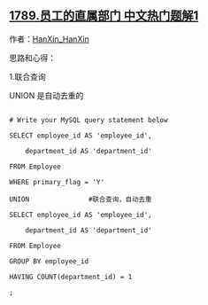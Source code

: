 ## [1789.员工的直属部门 中文热门题解1](https://leetcode.cn/problems/primary-department-for-each-employee/solutions/100000/mysql-unionlian-he-cha-xun-zi-dong-qu-zh-t95j)

作者：[HanXin_HanXin](https://leetcode.cn/u/HanXin_HanXin)

思路和心得：

1.联合查询
UNION  是自动去重的


```mysql []
# Write your MySQL query statement below
SELECT employee_id AS 'employee_id', 
    department_id AS 'department_id'
FROM Employee 
WHERE primary_flag = 'Y'
UNION               #联合查询，自动去重
SELECT employee_id AS 'employee_id', 
    department_id AS 'department_id'
FROM Employee
GROUP BY employee_id
HAVING COUNT(department_id) = 1
;
```